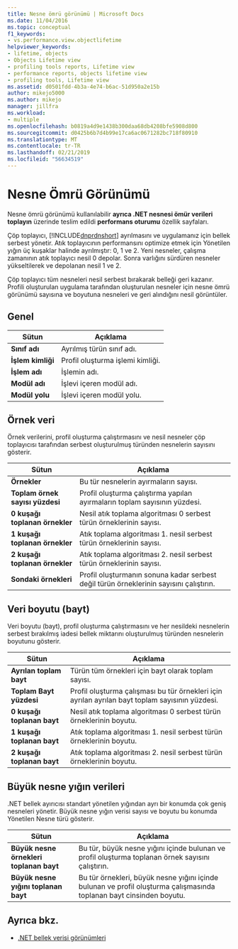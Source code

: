 ```yaml
---
title: Nesne ömrü görünümü | Microsoft Docs
ms.date: 11/04/2016
ms.topic: conceptual
f1_keywords:
- vs.performance.view.objectlifetime
helpviewer_keywords:
- lifetime, objects
- Objects Lifetime view
- profiling tools reports, Lifetime view
- performance reports, objects lifetime view
- profiling tools, Lifetime view
ms.assetid: d0501fdd-4b3a-4e74-b6ac-51d950a2e15b
author: mikejo5000
ms.author: mikejo
manager: jillfra
ms.workload:
- multiple
ms.openlocfilehash: b0819a4d9e1438b300daa68db4208bfe5908d800
ms.sourcegitcommit: d0425b6b7d4b99e17ca6ac0671282bc718f80910
ms.translationtype: MT
ms.contentlocale: tr-TR
ms.lasthandoff: 02/21/2019
ms.locfileid: "56634519"
---
```

# <a name="object-lifetime-view"></a>Nesne Ömrü Görünümü
Nesne ömrü görünümü kullanılabilir **ayrıca .NET nesnesi ömür verileri toplayın** üzerinde teslim edildi **performans oturumu** özellik sayfaları.

 Çöp toplayıcı, [!INCLUDE[dnprdnshort](../code-quality/includes/dnprdnshort_md.md)] ayrılmasını ve uygulamanız için bellek serbest yönetir. Atık toplayıcının performansını optimize etmek için Yönetilen yığın üç kuşaklar halinde ayrılmıştır: 0, 1 ve 2. Yeni nesneler, çalışma zamanının atık toplayıcı nesil 0 depolar. Sonra varlığını sürdüren nesneler yükseltilerek ve depolanan nesil 1 ve 2.

 Çöp toplayıcı tüm nesneleri nesil serbest bırakarak belleği geri kazanır. Profili oluşturulan uygulama tarafından oluşturulan nesneler için nesne ömrü görünümü sayısına ve boyutuna nesneleri ve geri alındığını nesil görüntüler.

## <a name="general"></a>Genel

|Sütun|Açıklama|
|------------|-----------------|
|**Sınıf adı**|Ayrılmış türün sınıf adı.|
|**İşlem kimliği**|Profil oluşturma işlemi kimliği.|
|**İşlem adı**|İşlemin adı.|
|**Modül adı**|İşlevi içeren modül adı.|
|**Modül yolu**|İşlevi içeren modül yolu.|

## <a name="instance-data"></a>Örnek veri
 Örnek verilerini, profil oluşturma çalıştırmasını ve nesil nesneler çöp toplayıcısı tarafından serbest oluşturulmuş türünden nesnelerin sayısını gösterir.

|Sütun|Açıklama|
|------------|-----------------|
|**Örnekler**|Bu tür nesnelerin ayırmaların sayısı.|
|**Toplam örnek sayısı yüzdesi**|Profil oluşturma çalıştırma yapılan ayırmaların toplam sayısının yüzdesi.|
|**0 kuşağı toplanan örnekler**|Nesil atık toplama algoritması 0 serbest türün örneklerinin sayısı.|
|**1 kuşağı toplanan örnekler**|Atık toplama algoritması 1. nesil serbest türün örneklerinin sayısı.|
|**2 kuşağı toplanan örnekler**|Atık toplama algoritması 2. nesil serbest türün örneklerinin sayısı.|
|**Sondaki örnekleri**|Profil oluşturmanın sonuna kadar serbest değil türün örneklerinin sayısını çalıştırın.|

## <a name="size-byte-data"></a>Veri boyutu (bayt)
 Veri boyutu (bayt), profil oluşturma çalıştırmasını ve her nesildeki nesnelerin serbest bırakılmış iadesi bellek miktarını oluşturulmuş türünden nesnelerin boyutunu gösterir.

|Sütun|Açıklama|
|------------|-----------------|
|**Ayrılan toplam bayt**|Türün tüm örnekleri için bayt olarak toplam sayısı.|
|**Toplam Bayt yüzdesi**|Profil oluşturma çalışması bu tür örnekleri için ayrılan ayrılan bayt toplam sayısının yüzdesi.|
|**0 kuşağı toplanan bayt**|Nesil atık toplama algoritması 0 serbest türün örneklerinin boyutu.|
|**1 kuşağı toplanan bayt**|Atık toplama algoritması 1. nesil serbest türün örneklerinin boyutu.|
|**2 kuşağı toplanan bayt**|Atık toplama algoritması 2. nesil serbest türün örneklerinin boyutu.|

## <a name="large-object-heap-data"></a>Büyük nesne yığın verileri
 .NET bellek ayırıcısı standart yönetilen yığından ayrı bir konumda çok geniş nesneleri yönetir. Büyük nesne yığın verisi sayısı ve boyutu bu konumda Yönetilen Nesne türü gösterir.

|Sütun|Açıklama|
|------------|-----------------|
|**Büyük nesne örnekleri toplanan bayt**|Bu tür, büyük nesne yığını içinde bulunan ve profil oluşturma toplanan örnek sayısını çalıştırın.|
|**Büyük nesne yığını toplanan bayt**|Bu tür örnekleri, büyük nesne yığını içinde bulunan ve profil oluşturma çalışmasında toplanan bayt cinsinden boyutu.|

## <a name="see-also"></a>Ayrıca bkz.
- [.NET bellek verisi görünümleri](../profiling/dotnet-memory-data-views.md)